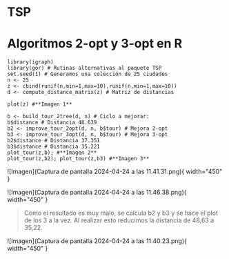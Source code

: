 # TSP

# Algoritmos 2-opt y 3-opt en R

```
library(igraph)
library(gor) # Rutinas alternativas al paquete TSP
set.seed(1) # Generamos una colección de 25 ciudades
n <- 25
z <- cbind(runif(n,min=1,max=10),runif(n,min=1,max=10))
d <- compute_distance_matrix(z) # Matriz de distancias

plot(z) #**Imagen 1**

b <- build_tour_2tree(d, n) # Ciclo a mejorar:
b$distance # Distancia 48.639
b2 <- improve_tour_2opt(d, n, b$tour) # Mejora 2-opt
b3 <- improve_tour_3opt(d, n, b$tour) # Mejora 3-opt
b2$distance # Distancia 37.351
b3$distance # Distancia 35.221
plot_tour(z,b); #**Imagen 2**
plot_tour(z,b2); plot_tour(z,b3) #**Imagen 3**
```


![Imagen](Captura de pantalla 2024-04-24 a las 11.41.31.png){ width="450" }

![Imagen](Captura de pantalla 2024-04-24 a las 11.46.38.png){ width="450" }
> Como el resultado es muy malo, se calcula b2 y b3 y se hace el plot de los 3 a la vez. Al realizar esto reducimos la distancia de 48,63 a 35,22.

![Imagen](Captura de pantalla 2024-04-24 a las 11.40.23.png){ width="450" }